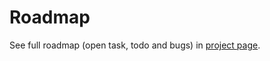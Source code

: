 # Roadmap
See full roadmap (open task, todo and bugs) in [project page](https://github.com/social-manager-tools/instagram-bot-lib/projects?query=is%3Aopen+sort%3Aname-asc).